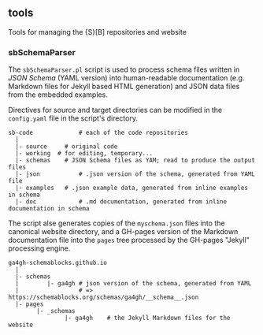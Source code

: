 ## tools

Tools for managing the {S}[B] repositories and website

### sbSchemaParser

The `sbSchemaParser.pl` script is used to process schema files written in
*JSON Schema* (YAML version) into human-readable documentation (e.g. Markdown files for Jekyll
based HTML generation) and JSON data files from the embedded examples.

Directives for source and target directories can be modified in the `config.yaml` file in the script's directory.

```
sb-code				# each of the code repositories
  |
  |- source		# original code
  |- working  # for editing, temporary...
  |- schemas	# JSON Schema files as YAM; read to produce the output files
  |- json			# .json version of the schema, generated from YAML file
  |- examples	# .json example data, generated from inline examples in schema
  |- doc			# .md documentation, generated from inline documentation in schema
```

The script alse generates copies of the `myschema.json` files into the canonical
website directory, and a GH-pages version of the Markdown documentation file
into the `pages` tree processed by the GH-pages "Jekyll" processing engine.

```
ga4gh-schemablocks.github.io
  |
  |- schemas
  |        |- ga4gh	# json version of the schema, generated from YAML
  |                 # => https://schemablocks.org/schemas/ga4gh/__schema__.json
  |- pages
        |- _schemas
                |- ga4gh	# the Jekyll Markdown files for the website
```
